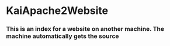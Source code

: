 # KaiApache2Website
### This is an index for a website on another machine. The machine automatically gets the source
